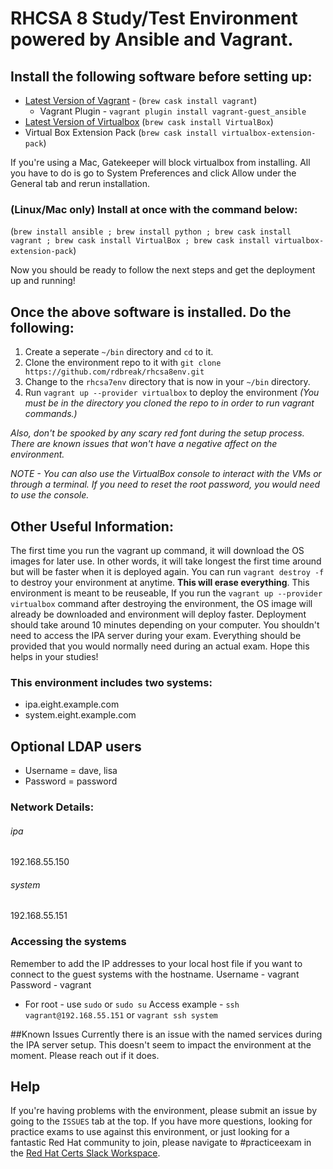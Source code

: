 # RHCSA 8 Study/Test Environment powered by Ansible and Vagrant. 

## Install the following software before setting up:
- [Latest Version of Vagrant](https://www.vagrantup.com/downloads.html) - (`brew cask install vagrant`)
    - Vagrant Plugin - `vagrant plugin install vagrant-guest_ansible`
- [Latest Version of Virtualbox](https://www.virtualbox.org/wiki/Downloads) (`brew cask install VirtualBox`)
- Virtual Box Extension Pack (`brew cask install virtualbox-extension-pack`)

If you're using a Mac, Gatekeeper will block virtualbox from installing. All you have to do is go to System Preferences and click Allow under the General tab and rerun installation.

### (Linux/Mac only) Install at once with the command below:
(`brew install ansible ; brew install python ; brew cask install vagrant ; brew cask install VirtualBox ; brew cask install virtualbox-extension-pack`)

Now you should be ready to follow the next steps and get the deployment up and running!

## Once the above software is installed. Do the following:
1. Create a seperate `~/bin` directory and `cd` to it. 
2. Clone the environment repo to it with `git clone https://github.com/rdbreak/rhcsa8env.git`
3. Change to the `rhcsa7env` directory that is now in your `~/bin` directory.
3. Run `vagrant up --provider virtualbox` to deploy the environment _(You must be in the directory you cloned the repo to in order to run vagrant commands.)_

*Also, don't be spooked by any scary red font during the setup process. There are known issues that won't have a negative affect on the environment.* 

_NOTE - You can also use the VirtualBox console to interact with the VMs or through a terminal. If you need to reset the root password, you would need to use the console._

## Other Useful Information:
The first time you run the vagrant up command, it will download the OS images for later use. In other words, it will take longest the first time around but will be faster when it is deployed again. You can run `vagrant destroy -f` to destroy your environment at anytime. **This will erase everything**. This environment is meant to be reuseable, If you run the `vagrant up --provider virtualbox` command after destroying the environment, the OS image will already be downloaded and environment will deploy faster. Deployment should take around 10 minutes depending on your computer. You shouldn't need to access the IPA server during your exam. Everything should be provided that you would normally need during an actual exam. Hope this helps in your studies!

### This environment includes two systems:
- ipa.eight.example.com
- system.eight.example.com

## Optional LDAP users
- Username = dave, lisa
- Password = password

### Network Details:
###### ipa
192.168.55.150
###### system
192.168.55.151

### Accessing the systems
Remember to add the IP addresses to your local host file if you want to connect to the guest systems with the hostname.
Username - vagrant
Password - vagrant
- For root - use `sudo` or `sudo su`
Access example - `ssh vagrant@192.168.55.151` or `vagrant ssh system`

##Known Issues
Currently there is an issue with the named services during the IPA server setup. This doesn't seem to impact the environment at the moment. Please reach out if it does.

## Help
If you're having problems with the environment, please submit an issue by going to the `ISSUES` tab at the top. If you have more questions, looking for practice exams to use against this environment, or just looking for a fantastic Red Hat community to join, please navigate to #practiceexam in the [Red Hat Certs Slack Workspace](https://join.slack.com/t/redhat-certs/shared_invite/enQtNjAxNDc3MzYyMTAxLWZlM2ZhMGRlNGI2YjQyMzQ4NWEyNDIyYTJiNzcxM2E1ZDVkZmQ4MzU2MTc0ZDRlNzg2MTU5NWIwZjFjZDdjMGE).
